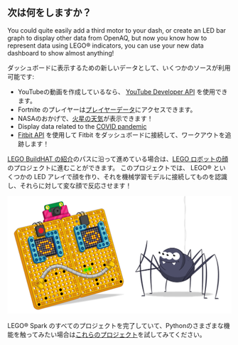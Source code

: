 ## 次は何をしますか？

You could quite easily add a third motor to your dash, or create an LED bar graph to display other data from OpenAQ, but now you know how to represent data using LEGO® indicators, you can use your new data dashboard to show almost anything!

ダッシュボードに表示するための新しいデータとして、いくつかのソースが利用可能です:

+ YouTubeの動画を作成しているなら、 [YouTube Developer API](https://developers.google.com/youtube/v3) を使用できます。
+ Fortnite のプレイヤーは[プレイヤーデータ](https://fortnitetracker.com/site-api)にアクセスできます。
+ NASAのおかげで、[火星の天気](https://mars.nasa.gov/insight/weather/)が表示できます！
+ Display data related to the [COVID pandemic](https://github.com/M-Media-Group/Covid-19-API)
+ [Fitbit API](https://dev.fitbit.com/build/reference/web-api/) を使用して Fitbit をダッシュボードに接続して、ワークアウトを追跡します！

[LEGO BuildHAT の紹介](https://projects.raspberrypi.org/en/pathways/lego-intro)のパスに沿って進めている場合は、[LEGO ロボットの顔](https://projects.raspberrypi.org/en/projects/lego-data-dash)のプロジェクトに進むことができます。 このプロジェクトでは、 LEGO® といくつかの LED アレイで顔を作り、それを機械学習モデルに接続してものを認識し、それらに対して変な顔で反応させます！

![面白いロボットの顔を示す LEGO ロボットの顔のバナー。](images/robotfacebanner.png)

LEGO® Spark のすべてのプロジェクトを完了していて、Pythonのさまざまな機能を触ってみたい場合は[これらのプロジェクト](https://projects.raspberrypi.org/en/projects?software%5B%5D=python)を試してみてください。
